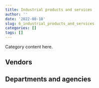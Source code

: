```yaml
---
title: Industrial products and services
author: ''
date: '2022-08-18'
slug: 6_industrial_products_and_services
categories: []
tags: []
---
```


<script src="/rmarkdown-libs/htmlwidgets/htmlwidgets.js"></script>
<link href="/rmarkdown-libs/datatables-css/datatables-crosstalk.css" rel="stylesheet" />
<script src="/rmarkdown-libs/datatables-binding/datatables.js"></script>
<script src="/rmarkdown-libs/jquery/jquery-3.6.0.min.js"></script>
<link href="/rmarkdown-libs/dt-core-bootstrap/css/dataTables.bootstrap.min.css" rel="stylesheet" />
<link href="/rmarkdown-libs/dt-core-bootstrap/css/dataTables.bootstrap.extra.css" rel="stylesheet" />
<script src="/rmarkdown-libs/dt-core-bootstrap/js/jquery.dataTables.min.js"></script>
<script src="/rmarkdown-libs/dt-core-bootstrap/js/dataTables.bootstrap.min.js"></script>
<link href="/rmarkdown-libs/crosstalk/css/crosstalk.min.css" rel="stylesheet" />
<script src="/rmarkdown-libs/crosstalk/js/crosstalk.min.js"></script>
<script src="/rmarkdown-libs/htmlwidgets/htmlwidgets.js"></script>
<link href="/rmarkdown-libs/datatables-css/datatables-crosstalk.css" rel="stylesheet" />
<script src="/rmarkdown-libs/datatables-binding/datatables.js"></script>
<script src="/rmarkdown-libs/jquery/jquery-3.6.0.min.js"></script>
<link href="/rmarkdown-libs/dt-core-bootstrap/css/dataTables.bootstrap.min.css" rel="stylesheet" />
<link href="/rmarkdown-libs/dt-core-bootstrap/css/dataTables.bootstrap.extra.css" rel="stylesheet" />
<script src="/rmarkdown-libs/dt-core-bootstrap/js/jquery.dataTables.min.js"></script>
<script src="/rmarkdown-libs/dt-core-bootstrap/js/dataTables.bootstrap.min.js"></script>
<link href="/rmarkdown-libs/crosstalk/css/crosstalk.min.css" rel="stylesheet" />
<script src="/rmarkdown-libs/crosstalk/js/crosstalk.min.js"></script>

Category content here.

## Vendors

<div id="htmlwidget-1" style="width:100%;height:auto;" class="datatables html-widget"></div>
<script type="application/json" data-for="htmlwidget-1">{"x":{"style":"bootstrap","filter":"none","vertical":false,"data":[["<a href=\"/vendors/2220742_ontario/\">2220742 ONTARIO<\/a>","<a href=\"/vendors/3955788_canada/\">3955788 CANADA<\/a>","<a href=\"/vendors/3d_datacomm/\">3D DATACOMM<\/a>","<a href=\"/vendors/3m_canada_company/\">3M CANADA COMPANY<\/a>","<a href=\"/vendors/5029406_manitoba/\">5029406 MANITOBA<\/a>","<a href=\"/vendors/73719_newfoundland_labrador/\">73719 NEWFOUNDLAND LABRADOR<\/a>","<a href=\"/vendors/ab_sciex/\">AB SCIEX<\/a>","<a href=\"/vendors/abb/\">ABB<\/a>","<a href=\"/vendors/access_2_networks/\">ACCESS 2 NETWORKS<\/a>","<a href=\"/vendors/acklands_grainger/\">ACKLANDS GRAINGER<\/a>","<a href=\"/vendors/acme_future_security_controls/\">ACME FUTURE SECURITY CONTROLS<\/a>","<a href=\"/vendors/adapt_pharma_canada/\">ADAPT PHARMA CANADA<\/a>","<a href=\"/vendors/adga_group/\">ADGA GROUP<\/a>","<a href=\"/vendors/advanced_business_interiors/\">ADVANCED BUSINESS INTERIORS<\/a>","<a href=\"/vendors/advanced_chippewa_technologies/\">ADVANCED CHIPPEWA TECHNOLOGIES<\/a>","<a href=\"/vendors/aecom/\">AECOM<\/a>","<a href=\"/vendors/aerex_avionics/\">AEREX AVIONICS<\/a>","<a href=\"/vendors/aero_feu/\">AERO FEU<\/a>","<a href=\"/vendors/aero_supplies/\">AERO SUPPLIES<\/a>","<a href=\"/vendors/afw_construction/\">AFW CONSTRUCTION<\/a>","<a href=\"/vendors/agc_and_associates/\">AGC AND ASSOCIATES<\/a>","<a href=\"/vendors/agilent/\">AGILENT<\/a>","<a href=\"/vendors/ainsworth/\">AINSWORTH<\/a>","<a href=\"/vendors/air_liquide_canada/\">AIR LIQUIDE CANADA<\/a>","<a href=\"/vendors/airborne_systems/\">AIRBORNE SYSTEMS<\/a>","<a href=\"/vendors/airboss_defense/\">AIRBOSS DEFENSE<\/a>","<a href=\"/vendors/airbus/\">AIRBUS<\/a>","<a href=\"/vendors/alliance_energy/\">ALLIANCE ENERGY<\/a>","<a href=\"/vendors/als_canada/\">ALS CANADA<\/a>","<a href=\"/vendors/amron_construction/\">AMRON CONSTRUCTION<\/a>","<a href=\"/vendors/amtek_engineering/\">AMTEK ENGINEERING<\/a>","<a href=\"/vendors/anixter_canada/\">ANIXTER CANADA<\/a>","<a href=\"/vendors/apparel_trimmings/\">APPAREL TRIMMINGS<\/a>","<a href=\"/vendors/applied_electonics/\">APPLIED ELECTONICS<\/a>","<a href=\"/vendors/applied_systems_engineering/\">APPLIED SYSTEMS ENGINEERING<\/a>","<a href=\"/vendors/apron_fuel_services/\">APRON FUEL SERVICES<\/a>","<a href=\"/vendors/aqua_guard_spill_response/\">AQUA GUARD SPILL RESPONSE<\/a>","<a href=\"/vendors/aqua_lung_canada/\">AQUA LUNG CANADA<\/a>","<a href=\"/vendors/arc_teryx_equipment_a_division_of_amer_sports_canada/\">ARC TERYX EQUIPMENT A DIVISION OF AMER SPORTS CANADA<\/a>","<a href=\"/vendors/architecture_49/\">ARCHITECTURE 49<\/a>","<a href=\"/vendors/artex_sportswear/\">ARTEX SPORTSWEAR<\/a>","<a href=\"/vendors/asbex/\">ASBEX<\/a>","<a href=\"/vendors/asokan_business_interiors/\">ASOKAN BUSINESS INTERIORS<\/a>","<a href=\"/vendors/atco/\">ATCO<\/a>","<a href=\"/vendors/atlantic_business_interiors/\">ATLANTIC BUSINESS INTERIORS<\/a>","<a href=\"/vendors/ats_services/\">ATS SERVICES<\/a>","<a href=\"/vendors/atwill_morin/\">ATWILL MORIN<\/a>","<a href=\"/vendors/av_tech/\">AV TECH<\/a>","<a href=\"/vendors/avi_spl_canada/\">AVI SPL CANADA<\/a>","<a href=\"/vendors/avjet_holding/\">AVJET HOLDING<\/a>","<a href=\"/vendors/avondale_construction/\">AVONDALE CONSTRUCTION<\/a>","<a href=\"/vendors/axt/\">AXT<\/a>","<a href=\"/vendors/axys_technologies/\">AXYS TECHNOLOGIES<\/a>","<a href=\"/vendors/b_braun_of_canada/\">B BRAUN OF CANADA<\/a>","<a href=\"/vendors/babcock_international_group/\">BABCOCK INTERNATIONAL GROUP<\/a>","<a href=\"/vendors/bae_systems/\">BAE SYSTEMS<\/a>","<a href=\"/vendors/banctec_canada/\">BANCTEC CANADA<\/a>","<a href=\"/vendors/bargreen_ellingson/\">BARGREEN ELLINGSON<\/a>","<a href=\"/vendors/barron_s_refrigeration_heating/\">BARRON S REFRIGERATION HEATING<\/a>","<a href=\"/vendors/baxter/\">BAXTER<\/a>","<a href=\"/vendors/bell_canada/\">BELL CANADA<\/a>","<a href=\"/vendors/bell_textron/\">BELL TEXTRON<\/a>","<a href=\"/vendors/bighorn_construction/\">BIGHORN CONSTRUCTION<\/a>","<a href=\"/vendors/bio_nuclear_diagnostics/\">BIO NUCLEAR DIAGNOSTICS<\/a>","<a href=\"/vendors/biomerieux_canada/\">BIOMERIEUX CANADA<\/a>","<a href=\"/vendors/black_mcdonald/\">BLACK MCDONALD<\/a>","<a href=\"/vendors/bluewave_energy/\">BLUEWAVE ENERGY<\/a>","<a href=\"/vendors/blumetric_environmental/\">BLUMETRIC ENVIRONMENTAL<\/a>","<a href=\"/vendors/bmt_fleet_technology/\">BMT FLEET TECHNOLOGY<\/a>","<a href=\"/vendors/bollore_logistics/\">BOLLORE LOGISTICS<\/a>","<a href=\"/vendors/bombardier/\">BOMBARDIER<\/a>","<a href=\"/vendors/bouthillette_parizeau/\">BOUTHILLETTE PARIZEAU<\/a>","<a href=\"/vendors/brandt_tractor/\">BRANDT TRACTOR<\/a>","<a href=\"/vendors/brawn_construction/\">BRAWN CONSTRUCTION<\/a>","<a href=\"/vendors/broadnet_telecom/\">BROADNET TELECOM<\/a>","<a href=\"/vendors/bronswerk_marine/\">BRONSWERK MARINE<\/a>","<a href=\"/vendors/brookfield_global_integrated_solutions/\">BROOKFIELD GLOBAL INTEGRATED SOLUTIONS<\/a>","<a href=\"/vendors/bruker/\">BRUKER<\/a>","<a href=\"/vendors/bureau_veritas_canada/\">BUREAU VERITAS CANADA<\/a>","<a href=\"/vendors/c_core/\">C CORE<\/a>","<a href=\"/vendors/cadex/\">CADEX<\/a>","<a href=\"/vendors/calian/\">CALIAN<\/a>","<a href=\"/vendors/campbell_scientific_canada/\">CAMPBELL SCIENTIFIC CANADA<\/a>","<a href=\"/vendors/canadian_corps_of_commissionaires/\">CANADIAN CORPS OF COMMISSIONAIRES<\/a>","<a href=\"/vendors/canadian_leaseback/\">CANADIAN LEASEBACK<\/a>","<a href=\"/vendors/canadian_maritime_engineering/\">CANADIAN MARITIME ENGINEERING<\/a>","<a href=\"/vendors/canadian_nuclear_laboratories/\">CANADIAN NUCLEAR LABORATORIES<\/a>","<a href=\"/vendors/canadian_standards_association/\">CANADIAN STANDARDS ASSOCIATION<\/a>","<a href=\"/vendors/canadyne_technologies/\">CANADYNE TECHNOLOGIES<\/a>","<a href=\"/vendors/canam_ponts_canada/\">CANAM PONTS CANADA<\/a>","<a href=\"/vendors/canon/\">CANON<\/a>","<a href=\"/vendors/cansel_survey_equipment/\">CANSEL SURVEY EQUIPMENT<\/a>","<a href=\"/vendors/cantec_systems/\">CANTEC SYSTEMS<\/a>","<a href=\"/vendors/careworx/\">CAREWORX<\/a>","<a href=\"/vendors/carleton_life_support_systems/\">CARLETON LIFE SUPPORT SYSTEMS<\/a>","<a href=\"/vendors/carleton_university/\">CARLETON UNIVERSITY<\/a>","<a href=\"/vendors/carre_technologies/\">CARRE TECHNOLOGIES<\/a>","<a href=\"/vendors/casp_aerospace/\">CASP AEROSPACE<\/a>","<a href=\"/vendors/cbci_telecom/\">CBCI TELECOM<\/a>","<a href=\"/vendors/cdw_canada/\">CDW CANADA<\/a>","<a href=\"/vendors/cellebrite/\">CELLEBRITE<\/a>","<a href=\"/vendors/chandos_construction/\">CHANDOS CONSTRUCTION<\/a>","<a href=\"/vendors/chu_sainte_justine/\">CHU SAINTE JUSTINE<\/a>","<a href=\"/vendors/chubb_edwards/\">CHUBB EDWARDS<\/a>","<a href=\"/vendors/cima/\">CIMA<\/a>","<a href=\"/vendors/clariant_canada/\">CLARIANT CANADA<\/a>","<a href=\"/vendors/clermark/\">CLERMARK<\/a>","<a href=\"/vendors/coastal_restoration_masonry/\">COASTAL RESTORATION MASONRY<\/a>","<a href=\"/vendors/colt_canada/\">COLT CANADA<\/a>","<a href=\"/vendors/combat_networks/\">COMBAT NETWORKS<\/a>","<a href=\"/vendors/compucom_canada/\">COMPUCOM CANADA<\/a>","<a href=\"/vendors/con_pro_industries_canada/\">CON PRO INDUSTRIES CANADA<\/a>","<a href=\"/vendors/conexsys/\">CONEXSYS<\/a>","<a href=\"/vendors/construction_blanchard_et/\">CONSTRUCTION BLANCHARD ET<\/a>","<a href=\"/vendors/construction_lfg/\">CONSTRUCTION LFG<\/a>","<a href=\"/vendors/crye_precision/\">CRYE PRECISION<\/a>","<a href=\"/vendors/ctoms/\">CTOMS<\/a>","<a href=\"/vendors/cubic_defense_applications/\">CUBIC DEFENSE APPLICATIONS<\/a>","<a href=\"/vendors/cullen_diesel_power/\">CULLEN DIESEL POWER<\/a>","<a href=\"/vendors/cummins_canada/\">CUMMINS CANADA<\/a>","<a href=\"/vendors/d_doyle_installations/\">D DOYLE INSTALLATIONS<\/a>","<a href=\"/vendors/d_mark_biosciences/\">D MARK BIOSCIENCES<\/a>","<a href=\"/vendors/d_ta_systems/\">D TA SYSTEMS<\/a>","<a href=\"/vendors/daimler/\">DAIMLER<\/a>","<a href=\"/vendors/dasco_equipment/\">DASCO EQUIPMENT<\/a>","<a href=\"/vendors/data_communications_management/\">DATA COMMUNICATIONS MANAGEMENT<\/a>","<a href=\"/vendors/davtair_industries/\">DAVTAIR INDUSTRIES<\/a>","<a href=\"/vendors/dbc_marine_safety_systems/\">DBC MARINE SAFETY SYSTEMS<\/a>","<a href=\"/vendors/decisive_technologies/\">DECISIVE TECHNOLOGIES<\/a>","<a href=\"/vendors/delco_automation/\">DELCO AUTOMATION<\/a>","<a href=\"/vendors/dell_computer/\">DELL COMPUTER<\/a>","<a href=\"/vendors/devlin_construction/\">DEVLIN CONSTRUCTION<\/a>","<a href=\"/vendors/dew_engineering/\">DEW ENGINEERING<\/a>","<a href=\"/vendors/diligens/\">DILIGENS<\/a>","<a href=\"/vendors/dnr_consulting_group/\">DNR CONSULTING GROUP<\/a>","<a href=\"/vendors/don_saywell_developments/\">DON SAYWELL DEVELOPMENTS<\/a>","<a href=\"/vendors/draeger_canada/\">DRAEGER CANADA<\/a>","<a href=\"/vendors/drs_technologies_canada/\">DRS TECHNOLOGIES CANADA<\/a>","<a href=\"/vendors/dss_marine/\">DSS MARINE<\/a>","<a href=\"/vendors/dymech_engineering/\">DYMECH ENGINEERING<\/a>","<a href=\"/vendors/eastpoint_engineering/\">EASTPOINT ENGINEERING<\/a>","<a href=\"/vendors/eberhard_von_huene_associates/\">EBERHARD VON HUENE ASSOCIATES<\/a>","<a href=\"/vendors/eclipsys_solutions/\">ECLIPSYS SOLUTIONS<\/a>","<a href=\"/vendors/elbit_systems_ew_and_sigint_elisra/\">ELBIT SYSTEMS EW AND SIGINT ELISRA<\/a>","<a href=\"/vendors/ellisdon/\">ELLISDON<\/a>","<a href=\"/vendors/emergent_biosolutions/\">EMERGENT BIOSOLUTIONS<\/a>","<a href=\"/vendors/empowered_networks/\">EMPOWERED NETWORKS<\/a>","<a href=\"/vendors/ems_technologies/\">EMS TECHNOLOGIES<\/a>","<a href=\"/vendors/entrust/\">ENTRUST<\/a>","<a href=\"/vendors/esbe_scientific_industries/\">ESBE SCIENTIFIC INDUSTRIES<\/a>","<a href=\"/vendors/esri/\">ESRI<\/a>","<a href=\"/vendors/eurovia_quebec_construction/\">EUROVIA QUEBEC CONSTRUCTION<\/a>","<a href=\"/vendors/evolvecomp_construction/\">EVOLVECOMP CONSTRUCTION<\/a>","<a href=\"/vendors/extravision_video_technologies/\">EXTRAVISION VIDEO TECHNOLOGIES<\/a>","<a href=\"/vendors/exxonmobil/\">EXXONMOBIL<\/a>","<a href=\"/vendors/fca_canada/\">FCA CANADA<\/a>","<a href=\"/vendors/felix_technology/\">FELIX TECHNOLOGY<\/a>","<a href=\"/vendors/ffg/\">FFG<\/a>","<a href=\"/vendors/flex_knit/\">FLEX KNIT<\/a>","<a href=\"/vendors/flynn_canada/\">FLYNN CANADA<\/a>","<a href=\"/vendors/fn_herstal/\">FN HERSTAL<\/a>","<a href=\"/vendors/ford_motor_company/\">FORD MOTOR COMPANY<\/a>","<a href=\"/vendors/fort_garry_fire_truck/\">FORT GARRY FIRE TRUCK<\/a>","<a href=\"/vendors/fournier_construction_industrielle/\">FOURNIER CONSTRUCTION INDUSTRIELLE<\/a>","<a href=\"/vendors/frequentis_canada/\">FREQUENTIS CANADA<\/a>","<a href=\"/vendors/fsc/\">FSC<\/a>","<a href=\"/vendors/g4s_security_services/\">G4S SECURITY SERVICES<\/a>","<a href=\"/vendors/gab_induspac/\">GAB INDUSPAC<\/a>","<a href=\"/vendors/gamble_technologies/\">GAMBLE TECHNOLOGIES<\/a>","<a href=\"/vendors/gap_wireless/\">GAP WIRELESS<\/a>","<a href=\"/vendors/gartner/\">GARTNER<\/a>","<a href=\"/vendors/gateway_mechanical_services/\">GATEWAY MECHANICAL SERVICES<\/a>","<a href=\"/vendors/gdi_services/\">GDI SERVICES<\/a>","<a href=\"/vendors/general_electric_canada/\">GENERAL ELECTRIC CANADA<\/a>","<a href=\"/vendors/general_motors/\">GENERAL MOTORS<\/a>","<a href=\"/vendors/genesis_integration/\">GENESIS INTEGRATION<\/a>","<a href=\"/vendors/genome_quebec/\">GENOME QUEBEC<\/a>","<a href=\"/vendors/gentex_international/\">GENTEX INTERNATIONAL<\/a>","<a href=\"/vendors/george_courey/\">GEORGE COUREY<\/a>","<a href=\"/vendors/geospectrum_technologies/\">GEOSPECTRUM TECHNOLOGIES<\/a>","<a href=\"/vendors/germain_construction/\">GERMAIN CONSTRUCTION<\/a>","<a href=\"/vendors/getinge_canada/\">GETINGE CANADA<\/a>","<a href=\"/vendors/gfl_environmental/\">GFL ENVIRONMENTAL<\/a>","<a href=\"/vendors/gilmore_reproductions/\">GILMORE REPRODUCTIONS<\/a>","<a href=\"/vendors/glasshouse_systems/\">GLASSHOUSE SYSTEMS<\/a>","<a href=\"/vendors/global_total_office/\">GLOBAL TOTAL OFFICE<\/a>","<a href=\"/vendors/global_upholstery/\">GLOBAL UPHOLSTERY<\/a>","<a href=\"/vendors/gm_developpement/\">GM DEVELOPPEMENT<\/a>","<a href=\"/vendors/go_deep_international/\">GO DEEP INTERNATIONAL<\/a>","<a href=\"/vendors/golder_associates/\">GOLDER ASSOCIATES<\/a>","<a href=\"/vendors/grand_toy/\">GRAND TOY<\/a>","<a href=\"/vendors/graw_radiosondes/\">GRAW RADIOSONDES<\/a>","<a href=\"/vendors/greendale_resources/\">GREENDALE RESOURCES<\/a>","<a href=\"/vendors/griffin_engineered_systems/\">GRIFFIN ENGINEERED SYSTEMS<\/a>","<a href=\"/vendors/gunter_langkopf_maschinenbau/\">GUNTER LANGKOPF MASCHINENBAU<\/a>","<a href=\"/vendors/h_h_construction/\">H H CONSTRUCTION<\/a>","<a href=\"/vendors/hawboldt_industries/\">HAWBOLDT INDUSTRIES<\/a>","<a href=\"/vendors/haworth/\">HAWORTH<\/a>","<a href=\"/vendors/heddle_marine_services/\">HEDDLE MARINE SERVICES<\/a>","<a href=\"/vendors/hensoltd_sensors/\">HENSOLTD SENSORS<\/a>","<a href=\"/vendors/hercules_slr/\">HERCULES SLR<\/a>","<a href=\"/vendors/hitachi_data_systems/\">HITACHI DATA SYSTEMS<\/a>","<a href=\"/vendors/hitrac/\">HITRAC<\/a>","<a href=\"/vendors/honeywell/\">HONEYWELL<\/a>","<a href=\"/vendors/hoskin_scientific/\">HOSKIN SCIENTIFIC<\/a>","<a href=\"/vendors/houle_electric/\">HOULE ELECTRIC<\/a>","<a href=\"/vendors/hydro_one/\">HYDRO ONE<\/a>","<a href=\"/vendors/hypertec/\">HYPERTEC<\/a>","<a href=\"/vendors/i4c_information_technology/\">I4C INFORMATION TECHNOLOGY<\/a>","<a href=\"/vendors/ibiska_telecom/\">IBISKA TELECOM<\/a>","<a href=\"/vendors/ibm_canada/\">IBM CANADA<\/a>","<a href=\"/vendors/iceberg_networks/\">ICEBERG NETWORKS<\/a>","<a href=\"/vendors/iic_technologies/\">IIC TECHNOLOGIES<\/a>","<a href=\"/vendors/illumina_canada/\">ILLUMINA CANADA<\/a>","<a href=\"/vendors/imperial_oil/\">IMPERIAL OIL<\/a>","<a href=\"/vendors/imtech_marine_canada/\">IMTECH MARINE CANADA<\/a>","<a href=\"/vendors/indal_technologies/\">INDAL TECHNOLOGIES<\/a>","<a href=\"/vendors/industries_ocean/\">INDUSTRIES OCEAN<\/a>","<a href=\"/vendors/inland_audio_visual/\">INLAND AUDIO VISUAL<\/a>","<a href=\"/vendors/innovasea_marine_systems_canada/\">INNOVASEA MARINE SYSTEMS CANADA<\/a>","<a href=\"/vendors/insa/\">INSA<\/a>","<a href=\"/vendors/integra_networks/\">INTEGRA NETWORKS<\/a>","<a href=\"/vendors/integrated_distribution_systems/\">INTEGRATED DISTRIBUTION SYSTEMS<\/a>","<a href=\"/vendors/inter_medico/\">INTER MEDICO<\/a>","<a href=\"/vendors/interactive_audio_visual/\">INTERACTIVE AUDIO VISUAL<\/a>","<a href=\"/vendors/intercon_marine/\">INTERCON MARINE<\/a>","<a href=\"/vendors/interworks_contracting/\">INTERWORKS CONTRACTING<\/a>","<a href=\"/vendors/ipss/\">IPSS<\/a>","<a href=\"/vendors/iron_mountain/\">IRON MOUNTAIN<\/a>","<a href=\"/vendors/irving_oil/\">IRVING OIL<\/a>","<a href=\"/vendors/isomass_scientific/\">ISOMASS SCIENTIFIC<\/a>","<a href=\"/vendors/it_net_consultants/\">IT NET CONSULTANTS<\/a>","<a href=\"/vendors/itex/\">ITEX<\/a>","<a href=\"/vendors/j_j_trailers_manufacturers_and_sales/\">J J TRAILERS MANUFACTURERS AND SALES<\/a>","<a href=\"/vendors/j_l_richards_associates/\">J L RICHARDS ASSOCIATES<\/a>","<a href=\"/vendors/jankel_tactical_systems/\">JANKEL TACTICAL SYSTEMS<\/a>","<a href=\"/vendors/jasco_applied_sciences_canada/\">JASCO APPLIED SCIENCES CANADA<\/a>","<a href=\"/vendors/jastram_engineering/\">JASTRAM ENGINEERING<\/a>","<a href=\"/vendors/jht_defense/\">JHT DEFENSE<\/a>","<a href=\"/vendors/jim_pattison_industries/\">JIM PATTISON INDUSTRIES<\/a>","<a href=\"/vendors/johnson_controls_canada/\">JOHNSON CONTROLS CANADA<\/a>","<a href=\"/vendors/johnson_s_construction/\">JOHNSON S CONSTRUCTION<\/a>","<a href=\"/vendors/joneljim_concrete_construction/\">JONELJIM CONCRETE CONSTRUCTION<\/a>","<a href=\"/vendors/joseph_elie/\">JOSEPH ELIE<\/a>","<a href=\"/vendors/jp2g_consultants/\">JP2G CONSULTANTS<\/a>","<a href=\"/vendors/kanter_marine/\">KANTER MARINE<\/a>","<a href=\"/vendors/kaycom/\">KAYCOM<\/a>","<a href=\"/vendors/kayway_industries/\">KAYWAY INDUSTRIES<\/a>","<a href=\"/vendors/keysight_technologies_canada/\">KEYSIGHT TECHNOLOGIES CANADA<\/a>","<a href=\"/vendors/keystone_environmental/\">KEYSTONE ENVIRONMENTAL<\/a>","<a href=\"/vendors/keystone_supplies_international/\">KEYSTONE SUPPLIES INTERNATIONAL<\/a>","<a href=\"/vendors/kinetic_construction/\">KINETIC CONSTRUCTION<\/a>","<a href=\"/vendors/kingsview_construction/\">KINGSVIEW CONSTRUCTION<\/a>","<a href=\"/vendors/kone/\">KONE<\/a>","<a href=\"/vendors/kongsberg/\">KONGSBERG<\/a>","<a href=\"/vendors/konica_minolta_business_solutions/\">KONICA MINOLTA BUSINESS SOLUTIONS<\/a>","<a href=\"/vendors/kpmg/\">KPMG<\/a>","<a href=\"/vendors/krauss_maffei_wegmann/\">KRAUSS MAFFEI WEGMANN<\/a>","<a href=\"/vendors/kubota_canada/\">KUBOTA CANADA<\/a>","<a href=\"/vendors/kyndryl_canada/\">KYNDRYL CANADA<\/a>","<a href=\"/vendors/l_p_royer/\">L P ROYER<\/a>","<a href=\"/vendors/l3harris/\">L3HARRIS<\/a>","<a href=\"/vendors/landco_construction/\">LANDCO CONSTRUCTION<\/a>","<a href=\"/vendors/laval_lab/\">LAVAL LAB<\/a>","<a href=\"/vendors/lengkeek_vessel_engineering/\">LENGKEEK VESSEL ENGINEERING<\/a>","<a href=\"/vendors/leonardo/\">LEONARDO<\/a>","<a href=\"/vendors/les_huiles_desroches/\">LES HUILES DESROCHES<\/a>","<a href=\"/vendors/levitt_safety/\">LEVITT SAFETY<\/a>","<a href=\"/vendors/liebherr_canada/\">LIEBHERR CANADA<\/a>","<a href=\"/vendors/life_technologies/\">LIFE TECHNOLOGIES<\/a>","<a href=\"/vendors/liftking_manufacturing/\">LIFTKING MANUFACTURING<\/a>","<a href=\"/vendors/lloyd_s_register_canada/\">LLOYD S REGISTER CANADA<\/a>","<a href=\"/vendors/lockheed_martin/\">LOCKHEED MARTIN<\/a>","<a href=\"/vendors/logistik_unicorp/\">LOGISTIK UNICORP<\/a>","<a href=\"/vendors/m_d_charlton/\">M D CHARLTON<\/a>","<a href=\"/vendors/macdonald_dettwiler_and_associates/\">MACDONALD DETTWILER AND ASSOCIATES<\/a>","<a href=\"/vendors/macewen_petroleum/\">MACEWEN PETROLEUM<\/a>","<a href=\"/vendors/mackinnon_and_olding/\">MACKINNON AND OLDING<\/a>","<a href=\"/vendors/maconnerie_dynamique/\">MACONNERIE DYNAMIQUE<\/a>","<a href=\"/vendors/magal_s3_canada/\">MAGAL S3 CANADA<\/a>","<a href=\"/vendors/magellan_aerospace/\">MAGELLAN AEROSPACE<\/a>","<a href=\"/vendors/manitex_liftking/\">MANITEX LIFTKING<\/a>","<a href=\"/vendors/maritime_fence/\">MARITIME FENCE<\/a>","<a href=\"/vendors/martech_electrical_systems/\">MARTECH ELECTRICAL SYSTEMS<\/a>","<a href=\"/vendors/masontech/\">MASONTECH<\/a>","<a href=\"/vendors/matcon_environmental/\">MATCON ENVIRONMENTAL<\/a>","<a href=\"/vendors/maxxam_analytics/\">MAXXAM ANALYTICS<\/a>","<a href=\"/vendors/mckesson_canada/\">MCKESSON CANADA<\/a>","<a href=\"/vendors/meal_kit_supply_canada/\">MEAL KIT SUPPLY CANADA<\/a>","<a href=\"/vendors/med_eng_holdings/\">MED ENG HOLDINGS<\/a>","<a href=\"/vendors/medi_select/\">MEDI SELECT<\/a>","<a href=\"/vendors/mega_tech/\">MEGA TECH<\/a>","<a href=\"/vendors/meggitt/\">MEGGITT<\/a>","<a href=\"/vendors/mercedes_benz_canada/\">MERCEDES BENZ CANADA<\/a>","<a href=\"/vendors/merck_frosst/\">MERCK FROSST<\/a>","<a href=\"/vendors/mercury_marine/\">MERCURY MARINE<\/a>","<a href=\"/vendors/meridian_medical_technologies/\">MERIDIAN MEDICAL TECHNOLOGIES<\/a>","<a href=\"/vendors/metalcraft_marine/\">METALCRAFT MARINE<\/a>","<a href=\"/vendors/metocean_telematics/\">METOCEAN TELEMATICS<\/a>","<a href=\"/vendors/metro_paving_and_road_building/\">METRO PAVING AND ROAD BUILDING<\/a>","<a href=\"/vendors/michelin/\">MICHELIN<\/a>","<a href=\"/vendors/microsoft_canada/\">MICROSOFT CANADA<\/a>","<a href=\"/vendors/mid_canada_mod_center/\">MID CANADA MOD CENTER<\/a>","<a href=\"/vendors/mid_valley_construction/\">MID VALLEY CONSTRUCTION<\/a>","<a href=\"/vendors/millbrook_tactical/\">MILLBROOK TACTICAL<\/a>","<a href=\"/vendors/ministry_of_finance/\">MINISTRY OF FINANCE<\/a>","<a href=\"/vendors/mishkumi_technologies/\">MISHKUMI TECHNOLOGIES<\/a>","<a href=\"/vendors/mls/\">MLS<\/a>","<a href=\"/vendors/mobile_valve/\">MOBILE VALVE<\/a>","<a href=\"/vendors/mobility_lab/\">MOBILITY LAB<\/a>","<a href=\"/vendors/modern_construction/\">MODERN CONSTRUCTION<\/a>","<a href=\"/vendors/moore_canada/\">MOORE CANADA<\/a>","<a href=\"/vendors/morpho_canada/\">MORPHO CANADA<\/a>","<a href=\"/vendors/motor_coach_industries/\">MOTOR COACH INDUSTRIES<\/a>","<a href=\"/vendors/motorola_solutions_canada/\">MOTOROLA SOLUTIONS CANADA<\/a>","<a href=\"/vendors/mts_allstream/\">MTS ALLSTREAM<\/a>","<a href=\"/vendors/mustang_survival/\">MUSTANG SURVIVAL<\/a>","<a href=\"/vendors/nanometrics/\">NANOMETRICS<\/a>","<a href=\"/vendors/nav_canada/\">NAV CANADA<\/a>","<a href=\"/vendors/newdock_st_john_s_dockyard/\">NEWDOCK ST JOHN S DOCKYARD<\/a>","<a href=\"/vendors/nexter_systems/\">NEXTER SYSTEMS<\/a>","<a href=\"/vendors/nimble_information_strategies/\">NIMBLE INFORMATION STRATEGIES<\/a>","<a href=\"/vendors/nisha_techonologies/\">NISHA TECHONOLOGIES<\/a>","<a href=\"/vendors/nissan_canada/\">NISSAN CANADA<\/a>","<a href=\"/vendors/nokia_canada/\">NOKIA CANADA<\/a>","<a href=\"/vendors/north_atlantic_petroleum/\">NORTH ATLANTIC PETROLEUM<\/a>","<a href=\"/vendors/northfield_metal_products/\">NORTHFIELD METAL PRODUCTS<\/a>","<a href=\"/vendors/northrop_grumman/\">NORTHROP GRUMMAN<\/a>","<a href=\"/vendors/northwest_marine_technology/\">NORTHWEST MARINE TECHNOLOGY<\/a>","<a href=\"/vendors/nortrax_canada/\">NORTRAX CANADA<\/a>","<a href=\"/vendors/nova_networks/\">NOVA NETWORKS<\/a>","<a href=\"/vendors/nuctech_company/\">NUCTECH COMPANY<\/a>","<a href=\"/vendors/number_ten_architectural_group/\">NUMBER TEN ARCHITECTURAL GROUP<\/a>","<a href=\"/vendors/oei_krueger/\">OEI KRUEGER<\/a>","<a href=\"/vendors/olin/\">OLIN<\/a>","<a href=\"/vendors/omnitech_electronics/\">OMNITECH ELECTRONICS<\/a>","<a href=\"/vendors/onx_enterprise_solutions/\">ONX ENTERPRISE SOLUTIONS<\/a>","<a href=\"/vendors/optiv_canada_federal/\">OPTIV CANADA FEDERAL<\/a>","<a href=\"/vendors/otis_elevator/\">OTIS ELEVATOR<\/a>","<a href=\"/vendors/p_k_welding_fabricators/\">P K WELDING FABRICATORS<\/a>","<a href=\"/vendors/pacific_safety_products/\">PACIFIC SAFETY PRODUCTS<\/a>","<a href=\"/vendors/pacwill_environmental/\">PACWILL ENVIRONMENTAL<\/a>","<a href=\"/vendors/pal_aerospace/\">PAL AEROSPACE<\/a>","<a href=\"/vendors/paladin_group/\">PALADIN GROUP<\/a>","<a href=\"/vendors/panasonic/\">PANASONIC<\/a>","<a href=\"/vendors/parkland_industries/\">PARKLAND INDUSTRIES<\/a>","<a href=\"/vendors/parkland_refining/\">PARKLAND REFINING<\/a>","<a href=\"/vendors/parsons_canada/\">PARSONS CANADA<\/a>","<a href=\"/vendors/patlon_aircraft_industries/\">PATLON AIRCRAFT INDUSTRIES<\/a>","<a href=\"/vendors/pattison_sign_group/\">PATTISON SIGN GROUP<\/a>","<a href=\"/vendors/pcl_constructors/\">PCL CONSTRUCTORS<\/a>","<a href=\"/vendors/peerless_garments/\">PEERLESS GARMENTS<\/a>","<a href=\"/vendors/pennecon/\">PENNECON<\/a>","<a href=\"/vendors/persistent_systems/\">PERSISTENT SYSTEMS<\/a>","<a href=\"/vendors/peters_construction/\">PETERS CONSTRUCTION<\/a>","<a href=\"/vendors/petro_air_services/\">PETRO AIR SERVICES<\/a>","<a href=\"/vendors/phaselock_systems_international/\">PHASELOCK SYSTEMS INTERNATIONAL<\/a>","<a href=\"/vendors/pitney_bowes/\">PITNEY BOWES<\/a>","<a href=\"/vendors/pmb_electrical_services/\">PMB ELECTRICAL SERVICES<\/a>","<a href=\"/vendors/pmg_technologies/\">PMG TECHNOLOGIES<\/a>","<a href=\"/vendors/podolinsky_equipment/\">PODOLINSKY EQUIPMENT<\/a>","<a href=\"/vendors/polaris_industries/\">POLARIS INDUSTRIES<\/a>","<a href=\"/vendors/primex_project_management/\">PRIMEX PROJECT MANAGEMENT<\/a>","<a href=\"/vendors/printers_plus/\">PRINTERS PLUS<\/a>","<a href=\"/vendors/procom_consultants/\">PROCOM CONSULTANTS<\/a>","<a href=\"/vendors/promaxis/\">PROMAXIS<\/a>","<a href=\"/vendors/purelogic/\">PURELOGIC<\/a>","<a href=\"/vendors/purespirit_solutions/\">PURESPIRIT SOLUTIONS<\/a>","<a href=\"/vendors/pylon_electronics/\">PYLON ELECTRONICS<\/a>","<a href=\"/vendors/qiagen/\">QIAGEN<\/a>","<a href=\"/vendors/qinetiq/\">QINETIQ<\/a>","<a href=\"/vendors/queen_s_university/\">QUEEN S UNIVERSITY<\/a>","<a href=\"/vendors/r_e_gilmore_investments/\">R E GILMORE INVESTMENTS<\/a>","<a href=\"/vendors/radiation_solutions/\">RADIATION SOLUTIONS<\/a>","<a href=\"/vendors/rampart_international/\">RAMPART INTERNATIONAL<\/a>","<a href=\"/vendors/randstad/\">RANDSTAD<\/a>","<a href=\"/vendors/rapiscan_systems/\">RAPISCAN SYSTEMS<\/a>","<a href=\"/vendors/raytheon/\">RAYTHEON<\/a>","<a href=\"/vendors/regent_construction/\">REGENT CONSTRUCTION<\/a>","<a href=\"/vendors/revision_military/\">REVISION MILITARY<\/a>","<a href=\"/vendors/rheinmetall/\">RHEINMETALL<\/a>","<a href=\"/vendors/rightway_sanitation_services/\">RIGHTWAY SANITATION SERVICES<\/a>","<a href=\"/vendors/roche_diagnostics/\">ROCHE DIAGNOSTICS<\/a>","<a href=\"/vendors/rockwell_collins_canada/\">ROCKWELL COLLINS CANADA<\/a>","<a href=\"/vendors/rohde_schwarz_canada/\">ROHDE SCHWARZ CANADA<\/a>","<a href=\"/vendors/rolling_tides_construction/\">ROLLING TIDES CONSTRUCTION<\/a>","<a href=\"/vendors/rosborough_boats/\">ROSBOROUGH BOATS<\/a>","<a href=\"/vendors/rush_truck_centres_of_canada/\">RUSH TRUCK CENTRES OF CANADA<\/a>","<a href=\"/vendors/russel_metals/\">RUSSEL METALS<\/a>","<a href=\"/vendors/saab/\">SAAB<\/a>","<a href=\"/vendors/sap/\">SAP<\/a>","<a href=\"/vendors/sca_shipping_consultants_associated/\">SCA SHIPPING CONSULTANTS ASSOCIATED<\/a>","<a href=\"/vendors/scalar_decisions/\">SCALAR DECISIONS<\/a>","<a href=\"/vendors/scansa_construction/\">SCANSA CONSTRUCTION<\/a>","<a href=\"/vendors/seacoast_marine_electronics/\">SEACOAST MARINE ELECTRONICS<\/a>","<a href=\"/vendors/seagate_construction/\">SEAGATE CONSTRUCTION<\/a>","<a href=\"/vendors/sed_systems/\">SED SYSTEMS<\/a>","<a href=\"/vendors/sensus_communication_solutions/\">SENSUS COMMUNICATION SOLUTIONS<\/a>","<a href=\"/vendors/setanta_contracting/\">SETANTA CONTRACTING<\/a>","<a href=\"/vendors/sgs_axys_analytical_services/\">SGS AXYS ANALYTICAL SERVICES<\/a>","<a href=\"/vendors/sharp_electronics/\">SHARP ELECTRONICS<\/a>","<a href=\"/vendors/shell_canada_products/\">SHELL CANADA PRODUCTS<\/a>","<a href=\"/vendors/siemens/\">SIEMENS<\/a>","<a href=\"/vendors/sierra_systems_group/\">SIERRA SYSTEMS GROUP<\/a>","<a href=\"/vendors/simex_defence/\">SIMEX DEFENCE<\/a>","<a href=\"/vendors/simplex_grinnell/\">SIMPLEX GRINNELL<\/a>","<a href=\"/vendors/slr_consulting_canada/\">SLR CONSULTING CANADA<\/a>","<a href=\"/vendors/smiths_detection/\">SMITHS DETECTION<\/a>","<a href=\"/vendors/snc_lavalin/\">SNC LAVALIN<\/a>","<a href=\"/vendors/softchoice/\">SOFTCHOICE<\/a>","<a href=\"/vendors/solotech/\">SOLOTECH<\/a>","<a href=\"/vendors/southwest_research_institute/\">SOUTHWEST RESEARCH INSTITUTE<\/a>","<a href=\"/vendors/spartan_bioscience/\">SPARTAN BIOSCIENCE<\/a>","<a href=\"/vendors/sparx_smart_pods/\">SPARX SMART PODS<\/a>","<a href=\"/vendors/sra_staffing_solutions/\">SRA STAFFING SOLUTIONS<\/a>","<a href=\"/vendors/st_john_ambulance/\">ST JOHN AMBULANCE<\/a>","<a href=\"/vendors/st_joseph_print_group/\">ST JOSEPH PRINT GROUP<\/a>","<a href=\"/vendors/stantec/\">STANTEC<\/a>","<a href=\"/vendors/stoneworks_technologies/\">STONEWORKS TECHNOLOGIES<\/a>","<a href=\"/vendors/strong_bros_general_contracting/\">STRONG BROS GENERAL CONTRACTING<\/a>","<a href=\"/vendors/stryker_canada/\">STRYKER CANADA<\/a>","<a href=\"/vendors/summit_canada_distributors/\">SUMMIT CANADA DISTRIBUTORS<\/a>","<a href=\"/vendors/suncor_energy/\">SUNCOR ENERGY<\/a>","<a href=\"/vendors/super_channel_international/\">SUPER CHANNEL INTERNATIONAL<\/a>","<a href=\"/vendors/supremex/\">SUPREMEX<\/a>","<a href=\"/vendors/sutherland_excavating/\">SUTHERLAND EXCAVATING<\/a>","<a href=\"/vendors/synersolutions_technologies/\">SYNERSOLUTIONS TECHNOLOGIES<\/a>","<a href=\"/vendors/taurus_contractors/\">TAURUS CONTRACTORS<\/a>","<a href=\"/vendors/techno_feu/\">TECHNO FEU<\/a>","<a href=\"/vendors/tecsis/\">TECSIS<\/a>","<a href=\"/vendors/teknion/\">TEKNION<\/a>","<a href=\"/vendors/teksystems_canada/\">TEKSYSTEMS CANADA<\/a>","<a href=\"/vendors/telecom_computer_services/\">TELECOM COMPUTER SERVICES<\/a>","<a href=\"/vendors/telecommunication_support_services/\">TELECOMMUNICATION SUPPORT SERVICES<\/a>","<a href=\"/vendors/teledyne/\">TELEDYNE<\/a>","<a href=\"/vendors/telephonics/\">TELEPHONICS<\/a>","<a href=\"/vendors/telesat/\">TELESAT<\/a>","<a href=\"/vendors/telus_canada/\">TELUS CANADA<\/a>","<a href=\"/vendors/tenaquip/\">TENAQUIP<\/a>","<a href=\"/vendors/teramach_technologies/\">TERAMACH TECHNOLOGIES<\/a>","<a href=\"/vendors/tervita/\">TERVITA<\/a>","<a href=\"/vendors/testforce_systems/\">TESTFORCE SYSTEMS<\/a>","<a href=\"/vendors/thales/\">THALES<\/a>","<a href=\"/vendors/the_aim_group/\">THE AIM GROUP<\/a>","<a href=\"/vendors/the_masha_krupp_translation_group/\">THE MASHA KRUPP TRANSLATION GROUP<\/a>","<a href=\"/vendors/the_mathworks/\">THE MATHWORKS<\/a>","<a href=\"/vendors/the_state_group/\">THE STATE GROUP<\/a>","<a href=\"/vendors/the_stevens_company/\">THE STEVENS COMPANY<\/a>","<a href=\"/vendors/thermo_crs/\">THERMO CRS<\/a>","<a href=\"/vendors/thermo_fisher_scientific/\">THERMO FISHER SCIENTIFIC<\/a>","<a href=\"/vendors/thomson_reuters/\">THOMSON REUTERS<\/a>","<a href=\"/vendors/thornhill_medical/\">THORNHILL MEDICAL<\/a>","<a href=\"/vendors/thyssenkrupp_elevator/\">THYSSENKRUPP ELEVATOR<\/a>","<a href=\"/vendors/tisseur/\">TISSEUR<\/a>","<a href=\"/vendors/toromont/\">TOROMONT<\/a>","<a href=\"/vendors/totem_offisource/\">TOTEM OFFISOURCE<\/a>","<a href=\"/vendors/toyota_canada/\">TOYOTA CANADA<\/a>","<a href=\"/vendors/tpg_technology_consultants/\">TPG TECHNOLOGY CONSULTANTS<\/a>","<a href=\"/vendors/trainor_mechanical_contractors/\">TRAINOR MECHANICAL CONTRACTORS<\/a>","<a href=\"/vendors/transpolar_technology/\">TRANSPOLAR TECHNOLOGY<\/a>","<a href=\"/vendors/traytown_builders/\">TRAYTOWN BUILDERS<\/a>","<a href=\"/vendors/trm_technologies/\">TRM TECHNOLOGIES<\/a>","<a href=\"/vendors/troy_life_fire_safety/\">TROY LIFE FIRE SAFETY<\/a>","<a href=\"/vendors/tulmar_safety_systems/\">TULMAR SAFETY SYSTEMS<\/a>","<a href=\"/vendors/tyco_integrated_fire_security/\">TYCO INTEGRATED FIRE SECURITY<\/a>","<a href=\"/vendors/tyr_tactical/\">TYR TACTICAL<\/a>","<a href=\"/vendors/ultra_electronics/\">ULTRA ELECTRONICS<\/a>","<a href=\"/vendors/unisource/\">UNISOURCE<\/a>","<a href=\"/vendors/unisync_group/\">UNISYNC GROUP<\/a>","<a href=\"/vendors/united_rentals_of_canada/\">UNITED RENTALS OF CANADA<\/a>","<a href=\"/vendors/united_states_department_of_the_air_force/\">UNITED STATES DEPARTMENT OF THE AIR FORCE<\/a>","<a href=\"/vendors/united_states_department_of_the_army/\">UNITED STATES DEPARTMENT OF THE ARMY<\/a>","<a href=\"/vendors/united_states_department_of_the_navy/\">UNITED STATES DEPARTMENT OF THE NAVY<\/a>","<a href=\"/vendors/universite_laval/\">UNIVERSITE LAVAL<\/a>","<a href=\"/vendors/university_of_alberta/\">UNIVERSITY OF ALBERTA<\/a>","<a href=\"/vendors/university_of_british_columbia/\">UNIVERSITY OF BRITISH COLUMBIA<\/a>","<a href=\"/vendors/university_of_ottawa/\">UNIVERSITY OF OTTAWA<\/a>","<a href=\"/vendors/university_of_saskatchewan/\">UNIVERSITY OF SASKATCHEWAN<\/a>","<a href=\"/vendors/university_of_toronto/\">UNIVERSITY OF TORONTO<\/a>","<a href=\"/vendors/university_of_waterloo/\">UNIVERSITY OF WATERLOO<\/a>","<a href=\"/vendors/university_of_western_ontario/\">UNIVERSITY OF WESTERN ONTARIO<\/a>","<a href=\"/vendors/uqsuq/\">UQSUQ<\/a>","<a href=\"/vendors/urdan_metal_casting_industries/\">URDAN METAL CASTING INDUSTRIES<\/a>","<a href=\"/vendors/vaisala_canada/\">VAISALA CANADA<\/a>","<a href=\"/vendors/valcom_consulting/\">VALCOM CONSULTING<\/a>","<a href=\"/vendors/value_master_builders/\">VALUE MASTER BUILDERS<\/a>","<a href=\"/vendors/van_kappel_international/\">VAN KAPPEL INTERNATIONAL<\/a>","<a href=\"/vendors/vanrx_pharmasystems/\">VANRX PHARMASYSTEMS<\/a>","<a href=\"/vendors/visiontec/\">VISIONTEC<\/a>","<a href=\"/vendors/vmware/\">VMWARE<\/a>","<a href=\"/vendors/vwr_international/\">VWR INTERNATIONAL<\/a>","<a href=\"/vendors/wade_general_contracting/\">WADE GENERAL CONTRACTING<\/a>","<a href=\"/vendors/wajax/\">WAJAX<\/a>","<a href=\"/vendors/wartsila/\">WARTSILA<\/a>","<a href=\"/vendors/waste_management_of_canada/\">WASTE MANAGEMENT OF CANADA<\/a>","<a href=\"/vendors/watchguard_video/\">WATCHGUARD VIDEO<\/a>","<a href=\"/vendors/waters/\">WATERS<\/a>","<a href=\"/vendors/weatherhaven_canada/\">WEATHERHAVEN CANADA<\/a>","<a href=\"/vendors/webster_electric/\">WEBSTER ELECTRIC<\/a>","<a href=\"/vendors/wesco_distribution_canada/\">WESCO DISTRIBUTION CANADA<\/a>","<a href=\"/vendors/westbury_national_show_systems/\">WESTBURY NATIONAL SHOW SYSTEMS<\/a>","<a href=\"/vendors/westower_communications/\">WESTOWER COMMUNICATIONS<\/a>","<a href=\"/vendors/wildlife_computers/\">WILDLIFE COMPUTERS<\/a>","<a href=\"/vendors/wintersteiger/\">WINTERSTEIGER<\/a>","<a href=\"/vendors/workdynamics_technologies/\">WORKDYNAMICS TECHNOLOGIES<\/a>","<a href=\"/vendors/world_fuel_services/\">WORLD FUEL SERVICES<\/a>","<a href=\"/vendors/wsp/\">WSP<\/a>","<a href=\"/vendors/xerox/\">XEROX<\/a>","<a href=\"/vendors/yamaha_motors_canada/\">YAMAHA MOTORS CANADA<\/a>","<a href=\"/vendors/yourte_ca/\">YOURTE CA<\/a>","<a href=\"/vendors/zoll_medical_canada/\">ZOLL MEDICAL CANADA<\/a>","<a href=\"/vendors/zycom/\">ZYCOM<\/a>"],[null,null,148804.84,11461.17,187885,332559,1236620.11,67576.58,null,2238241.1,1448581.58,2238675.48,8481039.12,1120593.53,null,0,null,325857.19,null,1566088.8,223700,5288971.58,null,855120.25,5590662.22,1190415.12,241510206.57,null,12134.39,36999.03,217753.88,382428.14,2716427.87,107426.7,null,150614.87,null,81896.16,1374383.63,38249.27,1473991.19,89958.17,1144575.41,null,366826.56,null,null,257458.66,553980.17,37382.8,301536,1382530.08,381438.37,null,79046.98,704988.02,4057.01,1305745.28,134800,null,39161063.14,18963.7,378936,null,59486.91,1130580.78,150840.43,86037,27605.2,null,null,null,225311.45,null,null,5054274.64,26593.66,1277374.28,null,172168.39,107675.68,null,1330903.85,172937.34,1787806.53,null,51938.15,null,213661,null,583033.89,419264.73,12397.14,45097.72,null,85478.56,null,141781.13,263713.53,146480.77,13526.46,3590045.01,45990,197100.14,null,1393171.03,235373.31,null,895481.56,null,null,null,null,203641.41,823288.96,null,17458.93,31534223.48,31108,17278.75,2627.03,511508.97,null,null,2501275.28,102116.77,149221.74,12206.9,1082364.69,3584459.19,41528.97,2943027.03,7994334.27,398398.45,null,44800,null,74516.63,76575.86,null,46000,981614.74,55341.02,11296413.18,2868368.73,1112142.69,21487.27,1024338.13,null,94763.58,null,126728.56,714324,1380499.09,28785.81,58732.8,2557437.74,34789684.81,862689.42,24998.99,null,97577.72,15954.91,null,null,221383,null,812349.3,1088698.3,923267.52,114603.01,1144129.89,null,1633921.87,97450,2007491.53,24777.54,null,null,117464.29,27978.66,62618.23,null,null,8428.59,null,264787.23,null,3854235.57,0,371838.92,2026961.44,520188.7,null,107395.7,22656.5,null,null,0,null,21880.94,223455.54,191498.74,3106639.68,3586161.77,1035264.53,12166.47,21564.35,24857.74,null,2271756.43,null,null,1085289.47,103392.7,3622904.47,170268.59,null,99090.58,null,30846.76,30464.8,56370.73,158019.75,95425.8,null,863649.26,96818.4,23040.89,null,124579.47,null,164343.23,null,null,null,1361709.98,739875.42,1600812.26,2365410.54,null,null,853070.08,null,null,null,436381.31,872473.74,647245.03,0,3054665.78,1317363,null,277593.71,635357.49,null,null,37794.19,null,1189623.32,527864.22,51347018.07,null,54742.46,null,null,null,2617436.86,null,4142983.85,null,null,2543900.61,16615948.96,969287.96,84042.43,30366.02,4166423.33,null,3080397.12,null,102564.15,null,null,294220.39,null,16957.5,14941.54,null,423044.18,365236.91,147307.5,null,49702.1,24823.52,null,null,null,320356.9,null,null,null,null,326502,328760.84,24741.2,520408.86,null,166603.96,2861203.27,null,14590.74,115412.97,null,2879962.18,486296.8,601704.89,1903777.9,994400,11500,null,15628.46,70201.02,25121.25,null,85716.13,3346320.47,52419.3,664061.86,99698.9,44710.34,234945.84,107000,4751138.41,75912.98,279090,17260.46,null,644189.9,null,3147524.21,551194.69,null,1662466.99,55983.06,602852.02,null,19825.85,1902796.28,784994.65,null,3382310.03,null,3074080.3,null,null,44121.98,20821.36,280029.61,2611586.9,461833.44,125613.85,null,111957.81,17514.78,125698.72,30824.15,234336,null,230257.08,8627240.65,103145.21,null,3503229.8,1028169.51,null,94393.53,14987154.2,21178.33,4768619.78,15626251.21,null,120771.51,null,805227.8,111605.54,null,null,1676498.46,8961277.32,185985.91,null,null,203696.56,109250,null,null,324.69,304548.57,null,18454.75,184118.71,1223097.2,11369.25,9160741.86,14689.7,0,9581263.25,0,154344.92,677828.61,null,null,1176991.3,0,14594.65,176784.97,68683.03,172402.71,405235.87,null,1274586.34,null,495993.83,180629.32,404061.06,16566.23,1079484,null,null,2353865.31,null,101278.29,713453.82,null,null,190449.14,1254696.94,446164.95,326094.86,97102.21,1927399.46,3152556.78,159835.42,null,null,17501.69,163927.42,null,12209161.59,24333.75,null,430288.7,286809.69,889583.46,647950.68,null,null,446423.45,351872.55,null,19816.86,454146.95,120996.75,767520.63,2594441.34,1223437.4,1493971.73,null,2026632.97,7555193.86,6093298.28,2678702.47,null,20479.15,null,24921.6,20860.35,null,null,7803.79,null,4531965.49,4020013.78,36676.03,1703915.66,null,null,2174413.28,null,2998515.82,null,207580.11,6750859.01,null,572754.33,3247389.66,33530688.45,null,404766,null,67271.93,858428.14,34424.72,0,null,null,12894.1,32540.32,273190.9,654661.72,null],[null,42490.26,33626.51,1394555.43,null,null,1273891.05,null,null,1483113.17,2567086.62,227303.5,8481039.12,2976191.9,16699.14,0,null,183954.68,12605.15,38691.86,null,5365824.37,null,890103.3,5590662.22,1190415.12,241510206.57,0,null,178494.95,67849.12,576233.22,1978857.82,76420.26,null,116336.01,3506030.58,48094.72,1374383.63,null,3571625.71,160663.34,1420583.23,null,351369.01,null,null,211061.9,50386.44,106488.7,245696,1168613.96,365165.73,null,467668.04,1003766.42,21041.47,3260878.65,null,null,39174995.64,null,null,0,35564.15,1788037.89,null,38127.34,28631.41,null,null,null,40286.99,13492.2,115663.88,11144572.03,12185.36,283950.73,null,372356.36,13273.47,null,1338295.84,null,null,46391,4268.89,null,4672261.91,1694362.78,341724.5,726826.54,1469341.04,null,1331585.89,null,48151.55,299133.6,438982.57,140158.38,null,3590045.01,null,269985.09,null,1515472.51,562325.43,null,2337791.84,null,14303.74,null,24973,null,null,1302873.51,43488.43,30871192.74,209306,3647098.89,80782.46,187660.26,349692.65,82304.12,1529618.8,107472.09,null,14483.1,168874.02,2383523.35,109617.57,2354421.63,9080389.98,32690.8,18970.51,null,349933.41,17791.72,9108872.12,1431283.93,null,null,101928.29,11296413.18,2868368.73,3560807.74,153624.67,1024338.13,null,104654.15,null,null,2769758,604934.15,null,24870.3,4276647.24,7609413.36,1275360.86,null,null,104559,16137.05,null,null,null,19711.39,1141227.89,997345.82,812152.66,null,2564528.4,null,863935.04,56091,2912001.97,17931.51,null,37428.35,32035.71,null,1106139.22,null,10396,null,39713.2,387691.3,null,1611257.4,0,114159.47,2423822.3,null,21262.5,154649.8,null,274170.18,62956.25,null,1289137.55,54046.49,292695.5,168554.08,3133343.91,3058793.35,3496035.88,12166.47,229345.83,null,null,2271756.43,78614.89,37837.55,3788362.67,262287.17,2432392.74,114081.4,null,49359.11,1505093.54,21529.76,null,193057.76,421386,null,null,272192.51,null,54549.46,null,1391758.62,null,9780.76,118203.54,4668.74,20399.84,910169.44,635246.58,1194457.32,2957278.39,12435.68,null,5906892.73,null,28595.68,null,1472702.84,1907030.81,1066749.27,0,2177350.38,null,null,895199.77,1992505.09,null,20905,null,56432.14,1189623.32,995047.98,72917917.76,null,1508946.7,null,null,null,3266891.63,null,3283217.77,9609.48,null,9039720.48,18956629.1,1090384.45,null,291891.18,1834698.87,null,6956305.52,null,null,null,111376.6,295841.44,null,null,27300,null,261082.06,327212.25,309064.76,34511.44,null,22500.35,17026.84,null,null,289800.03,61563.62,1464129.3,137424.95,null,null,1125857.6,63572.33,184661.41,null,509564.85,740130.08,null,null,105424.3,14525,1033082.28,249923.94,952343.35,2626977.3,null,null,null,85956.54,368582.32,null,null,null,2181217.24,7528358.28,144187.03,null,34957.15,577748.21,null,4124984.14,null,116843.01,null,252780.99,347788.36,null,8305068.17,1386066.07,null,4163901.3,null,584367.71,null,null,2635544.25,1450902.35,null,3921692.57,null,3606324.49,47033.51,null,49062.53,22150.91,479862.96,1130276.05,null,164278.97,107495.3,19192.08,null,53547.65,77506.3,null,null,246503.95,4586846.56,null,null,1026281.42,1583718.99,16290.08,96541.56,47558073.39,null,2449547.69,15676206.73,45801,320492.7,2355.21,614451.57,38028.56,null,null,2154129.29,15480696.09,null,350352.66,24234.8,124314.82,104199.93,null,null,22518.96,479499.96,46141.4,12345.86,152909.96,799944.61,null,9791908.28,22140.66,0,9182078.11,14373.6,null,148295.1,null,null,1780493.53,0,null,60786.5,224516.45,15685.68,468444.1,19161.45,905207.22,null,542713.9,1756.62,null,151396.97,null,18296.76,24860,4815477.4,null,51215.33,2433548.33,null,null,1007182.96,479154.12,1030937.73,249480.56,78678.15,1983362.01,796032.93,23000,11702.28,25611.51,null,213261.5,null,8488486.84,null,null,310091.88,null,275871.13,475085.29,118475.53,null,863396.64,394266.83,11075.88,null,338570.22,17232.5,553246.43,2593296.23,1226120.98,2659853.19,null,1335129.04,15151899.77,7565361.42,10361686.25,null,20479.15,22500,null,null,null,null,15650.46,null,null,1505431.09,40324.77,234345.34,null,null,613532.01,31932.84,2155445.68,6611.11,568799.53,1161591.42,null,912231.6,5777979.58,33973013.9,null,647286.15,279375.21,152748.76,681087.41,53838.18,null,null,83555.76,22549.18,28890.92,17625.88,487313.01,20362.6],[26600.2,null,15610.8,19771.59,null,null,1709832.87,281580.42,2356.05,989771.29,2157768.47,1635873.56,9477990,1704079.96,null,0,13576.85,123539.89,19443.68,null,null,6892807.44,153365.55,829079.87,4212142.77,1234024.31,252583704.86,0,74263.7,null,null,224020.37,1722974.34,159327.24,6044170.82,162908.78,908841.12,23116.6,1378149.07,null,4202995.93,44729.8,444681.07,38745,14175.91,91847.53,2104687.68,189052.71,128349.29,null,1024791.22,623659.9,995245.23,11518.11,89615.27,327306.48,176599.53,7738226.21,null,37467.02,39992772.33,11804.72,null,33366.41,766188.96,1510489.14,null,11074,null,6879.2,14150.75,null,77149.55,null,10583245.01,3310858.76,45775.16,993547.33,null,287328.62,614092.07,79994.52,1056063.96,65809.86,24677.68,32233.7,null,13340,1846040.68,6186072.1,70637.65,519482.37,2288198.78,null,251653.47,null,null,157352.47,306788.92,99985.17,null,null,null,402673.29,null,1472169.13,1056777.54,null,5371616.94,5168.23,189296.82,null,null,null,null,2807917.04,10452.06,30955771.35,22605.91,666646.16,null,289587.08,null,null,2406431.25,155392.86,292135.48,8962.24,349004.77,1860963.99,137759.38,null,4455995.82,212486.16,null,null,null,null,1936922.34,2844210,null,null,9086.75,11327362.25,null,3570563.38,null,1027144.53,735862.31,194119.48,null,null,null,485474.24,null,null,3956637.03,null,1372301.01,null,12806.31,null,null,146977.14,null,136492.7,null,1117522.79,1323602.84,949775.04,76755.43,2682803.15,null,1272265.16,null,2788738.01,36494.4,null,20790,47495,null,1042144.28,64627.45,null,null,68078.24,179536.86,null,829937.92,0,389652.3,2340277.25,null,4070992.94,null,null,225021.15,null,null,2257532.75,129371.26,2210674.9,244413.39,2185303.55,4933044.02,1311674,null,11709.26,null,1965204.72,2277980.42,59339.13,0,3130810.79,603022.09,3371947,781926.57,null,156902.44,2713003.72,null,36943.9,95091.81,1003583.9,10676.58,17600.1,272938.24,null,35814.09,148067.2,1132908.84,null,96748.54,1629752.62,55121.2,98509.85,812707.25,null,1558992.8,1752066.22,null,25758.85,13956705.65,22995,null,null,253124.94,2213182.19,440459.19,null,1952253.29,null,14592.9,319788.36,1871856.65,14354.06,null,null,248913.31,1192882.57,1680648.01,51945002.85,null,2427687.44,19404.33,1266137.3,173475.21,3268793.31,10754.48,4152662.79,18056.83,null,9762351.86,18437280.93,449469.91,235665.02,399666.9,2288567.82,11432.68,null,null,null,23724.5,null,296651.97,null,null,24999.99,13439.04,1347365.48,21097.33,1371703.21,null,428173.43,null,55713,17520.27,null,319056.05,804724.46,1502051.98,null,24689.87,null,584177.21,null,null,null,1708919.3,46845.05,null,179497.29,34500,null,1323667.48,798205.04,526516.06,391548.12,null,null,2069044.5,19210.35,190673.43,null,23661.38,null,2663109.48,10056128.21,1691101.76,254624,37259.91,617248.62,null,3774131.23,null,1780272.54,null,634383.07,253559.21,2082091.81,4133492.82,1867011.81,null,2903480.39,null,278220.22,10218.82,null,2827540.1,940349.38,310479.91,2796612.6,null,null,null,1224737.19,98605.34,21991.06,71255.29,6835279.28,210327.93,50586.2,1767735.76,29794.41,null,129036.42,17696.6,180136.37,10085.25,225406.72,2561163.04,null,null,1015303.32,3767878.6,null,101149.47,56667464.89,null,400427.9,11112750.45,null,162331.26,83609.89,253284.18,null,null,10048.84,1670016.27,19410152.23,null,null,null,null,189792.72,199110.23,25307.63,9141.4,280424.89,60385.5,12379.68,null,884964.75,null,8436713.04,9775.01,0,9318336.7,0,22712.83,392045.87,2935811.23,2014169.59,1233690.34,0,24834.01,40302.59,187033.75,null,null,67921,723206.44,25829.92,968727.18,76032.9,17633.54,13558.87,null,43117.66,null,5990893.51,null,79784.84,977740.14,18115.42,null,null,221435.89,670782.73,392812.13,78893.7,2521949.79,4694884.76,null,null,78257.39,null,126016.77,null,9842617.51,null,null,264286.73,null,108322.79,380025,null,18161.85,1745873.86,null,null,null,368619.78,null,636687.85,2198468.23,1293724.25,1780858.14,null,572826.46,15193411.83,8916112.61,14245502.47,22033.73,25929.49,12000,null,23940,729969.6,24005.57,15693.33,32077.82,null,860202.57,null,null,139418.11,null,904573.76,null,2484408.12,17888.89,182077.44,1482560.76,null,273900,2764944.25,33833233.25,57715.86,174663.51,671161.38,175416.38,989379.26,28078.69,null,74817.1,178775.42,2679.85,17246.25,36802.28,1005668.76,null],[null,null,102907.12,17947.27,null,null,1601364.52,30098.98,26387.7,1771912.91,863866.92,337083.72,9148167.85,453084.63,20923.21,null,6569.45,20124.94,40662.38,null,null,7156289.35,42431.3,1285868.04,null,1214074.5,247040429.32,0,552531.28,null,null,296651.52,1300254.3,62699.82,null,null,1675388.92,45844.34,1374383.63,null,1853118.85,null,109575.61,null,18142.11,null,4132721.43,188536.18,729748.23,null,1893372.53,1103321.57,928586.16,183614,204027.73,600874.26,315516.76,18942040.42,null,266794.33,39149793.65,null,null,408664.5,2887157.5,1103428.93,null,140523.52,null,26155.28,null,945.18,162314.83,14840.49,null,772898.84,12011.07,1862529.03,118500.56,286543.57,969231.13,272878.51,1068688.16,1637869.18,203027.03,888001.43,null,null,1691003.23,6123192.23,196265.8,256793.32,1789509.02,null,8118.83,null,null,null,165785.9,11813.47,null,null,null,439526.95,5069.45,1115148.62,3112637.95,17224.7,27502096.14,399639.97,219834.82,186967.31,null,null,null,null,null,30871192.74,null,1427722.92,null,48432.54,null,null,2170767.37,104863.91,206748.76,342919,37687.62,828428.02,270234.28,null,1958658.26,197079.07,null,null,52185.42,36688.84,861100.34,1429876.07,null,null,null,null,null,4069049.87,null,1024338.13,20440.62,1019081.82,13167,null,null,92530.97,null,38892.79,3354539.09,null,1193263.18,null,854484.42,null,14666.4,88547.71,114841.99,170605.08,null,896090.15,975462.43,456709.69,28067.28,2498270.83,39550,565537.07,98976.15,1453549.26,38833.2,12800.01,62904.84,null,null,1053946.03,51779.42,67276.16,null,20896.92,255748.06,2162578.58,2313808.52,null,376030.59,2333883.05,null,8069847.5,null,null,224406.34,19078.92,null,2361710.47,62003.39,410025.48,32913.72,3850026.73,5262410.61,1624276.72,null,10739.52,null,3202230.9,2271756.43,null,null,1374910.45,37211.1,341070.06,1542319.64,1393554.87,190048.02,5642312.71,null,43582.52,null,6337042.55,91376.55,null,null,null,35716.24,1741204.57,1213507.46,161600,34330.77,2041404.85,null,10085.73,196923.75,null,599752.06,1496139.85,null,null,11534093.8,null,null,597466.49,155714.9,1915642.39,912190.34,null,3599963.43,null,null,299946.49,2841423.04,15774.92,null,null,null,1189623.32,1265289.32,46710176.06,317400,231356.44,null,763411.16,null,3615656.93,null,7916838.06,12968.79,64988.56,3611602.74,10910603.63,1836667.57,773182.2,null,1341426.7,26279.12,null,104775.47,null,null,null,null,99912.93,null,null,null,3702173.7,11497.5,1348733.89,426472.46,1117901.43,null,39086.25,2981.93,2533876.61,56505.86,null,61375.27,null,34569.18,null,1799557.09,null,null,182837.4,631174.75,null,10007.13,1400966.47,73290,null,1550505.25,365507.97,192869.03,74007.4,null,null,2996830.32,115331.51,84497.39,null,97776.91,null,753000.88,10028652.45,1460727.9,null,44940.2,615562.15,null,1843015.54,null,621579.45,2285.23,null,269192.67,3878219.85,4937415.53,2032936.8,482604.58,7030325.06,null,null,null,null,3687845.51,162262.75,219793.33,1846391.3,27574.7,null,null,1225064.85,41534.4,136857.73,74309.08,5655761.33,175031.45,null,74080.5,204843.12,null,113656.7,17648.25,88591.66,10325.59,521470.3,34165.92,null,43951.8,1335585.84,1326548.03,null,93167.35,36157451.88,22917.91,null,null,596360.48,357173.85,null,605136.25,null,95593.76,null,1008495.84,15995814.29,null,208161.08,null,null,433815.38,null,30862.97,634659.46,89992.64,35857.5,12345.86,null,1107091.9,null,4354254.46,null,null,6600077.48,null,null,141144.97,null,147034380.41,null,null,74918.4,null,134601.55,1506042.12,null,84718.06,75059.15,95396.78,933133.73,12632.6,35170.73,2137598.4,null,67013.02,null,2246542.23,218384.49,144112.71,795799.82,12656,695221.26,null,142824.92,915419.29,288731.6,29438.21,2377843.23,4493549.31,null,null,null,null,103385.36,4690871.13,14146803.39,7513.33,243882.36,505026.86,null,104439.07,886997.16,null,null,1741103.71,null,null,null,410036.6,99239.11,828920.17,182097.75,1006887.02,2496801.89,6246342.83,230492.18,15247519.77,7706913.12,14829175.31,36128.02,null,null,null,null,null,30973.9,15650.46,null,null,1345912.4,25194.5,null,null,1590599.22,821674.9,null,2190313.15,null,2805528.6,1192071.16,10366.65,null,3817752.81,33635029.48,29946,314889.08,null,197789.48,1827349.75,22943.8,null,48991.67,null,null,15729.59,53722.42,1935799.5,null]],"container":"<table class=\"table table-striped table-hover row-border order-column display\">\n  <thead>\n    <tr>\n      <th>Vendor<\/th>\n      <th>2017-2018<\/th>\n      <th>2018-2019<\/th>\n      <th>2019-2020<\/th>\n      <th>2020-2021<\/th>\n    <\/tr>\n  <\/thead>\n<\/table>","options":{"order":[[4,"desc"]],"pageLength":10,"autoWidth":true,"columnDefs":[{"targets":1,"render":"function(data, type, row, meta) {\n    return type !== 'display' ? data : DTWidget.formatCurrency(data, \"$\", 2, 3, \",\", \".\", true, null);\n  }"},{"targets":2,"render":"function(data, type, row, meta) {\n    return type !== 'display' ? data : DTWidget.formatCurrency(data, \"$\", 2, 3, \",\", \".\", true, null);\n  }"},{"targets":3,"render":"function(data, type, row, meta) {\n    return type !== 'display' ? data : DTWidget.formatCurrency(data, \"$\", 2, 3, \",\", \".\", true, null);\n  }"},{"targets":4,"render":"function(data, type, row, meta) {\n    return type !== 'display' ? data : DTWidget.formatCurrency(data, \"$\", 2, 3, \",\", \".\", true, null);\n  }"},{"width":"16%","targets":[1,2,3,4]},{"className":"dt-right","targets":[1,2,3,4]}],"orderClasses":false}},"evals":["options.columnDefs.0.render","options.columnDefs.1.render","options.columnDefs.2.render","options.columnDefs.3.render"],"jsHooks":[]}</script>

## Departments and agencies

<div id="htmlwidget-2" style="width:100%;height:auto;" class="datatables html-widget"></div>
<script type="application/json" data-for="htmlwidget-2">{"x":{"style":"bootstrap","filter":"none","vertical":false,"data":[["<a href=\"/departments/aafc-aac/\">Agriculture and Agri-Food Canada<\/a>","<a href=\"/departments/aandc-aadnc/\">Crown-Indigenous Relations and Northern Affairs Canada<\/a>","<a href=\"/departments/acoa-apeca/\">Atlantic Canada Opportunities Agency<\/a>","<a href=\"/departments/atssc-scdata/\">Administrative Tribunals Support Service of Canada<\/a>","<a href=\"/departments/cannor/\">Canadian Northern Economic Development Agency<\/a>","<a href=\"/departments/cas-satj/\">Courts Administration Service<\/a>","<a href=\"/departments/cbsa-asfc/\">Canada Border Services Agency<\/a>","<a href=\"/departments/ced-dec/\">Canada Economic Development for Quebec Regions<\/a>","<a href=\"/departments/cer-rec/\">Canada Energy Regulator<\/a>","<a href=\"/departments/cfia-acia/\">Canadian Food Inspection Agency<\/a>","<a href=\"/departments/cgc-ccg/\">Canadian Grain Commission<\/a>","<a href=\"/departments/chrc-ccdp/\">Canadian Human Rights Commission<\/a>","<a href=\"/departments/cic/\">Immigration, Refugees and Citizenship Canada<\/a>","<a href=\"/departments/cihr-irsc/\">Canadian Institutes of Health Research<\/a>","<a href=\"/departments/cnsc-ccsn/\">Canadian Nuclear Safety Commission<\/a>","<a href=\"/departments/cra-arc/\">Canada Revenue Agency<\/a>","<a href=\"/departments/crtc/\">Canadian Radio-television and Telecommunications Commission<\/a>","<a href=\"/departments/csa-asc/\">Canadian Space Agency<\/a>","<a href=\"/departments/csc-scc/\">Correctional Service of Canada<\/a>","<a href=\"/departments/csps-efpc/\">Canada School of Public Service<\/a>","<a href=\"/departments/cta-otc/\">Canadian Transportation Agency<\/a>","<a href=\"/departments/dfatd-maecd/\">Global Affairs Canada<\/a>","<a href=\"/departments/dfo-mpo/\">Fisheries and Oceans Canada<\/a>","<a href=\"/departments/dnd-mdn/\">National Defence<\/a>","<a href=\"/departments/ec/\">Environment and Climate Change Canada<\/a>","<a href=\"/departments/elections/\">Elections Canada<\/a>","<a href=\"/departments/esdc-edsc/\">Employment and Social Development Canada<\/a>","<a href=\"/departments/fcac-acfc/\">Financial Consumer Agency of Canada<\/a>","<a href=\"/departments/feddevontario/\">Federal Economic Development Agency for Southern Ontario<\/a>","<a href=\"/departments/fin/\">Department of Finance Canada<\/a>","<a href=\"/departments/fintrac-canafe/\">Financial Transactions and Reports Analysis Centre of Canada<\/a>","<a href=\"/departments/fpcc-cpac/\">Farm Products Council of Canada<\/a>","<a href=\"/departments/hc-sc/\">Health Canada<\/a>","<a href=\"/departments/ic/\">Innovation, Science and Economic Development Canada<\/a>","<a href=\"/departments/ijc-cmi/\">International Joint Commission<\/a>","<a href=\"/departments/infc/\">Infrastructure Canada<\/a>","<a href=\"/departments/irb-cisr/\">Immigration and Refugee Board of Canada<\/a>","<a href=\"/departments/isc-sac/\">Indigenous Services Canada<\/a>","<a href=\"/departments/jus/\">Department of Justice Canada<\/a>","<a href=\"/departments/lac-bac/\">Library and Archives Canada<\/a>","<a href=\"/departments/mgerc-ceegm/\">Military Grievances External Review Committee<\/a>","<a href=\"/departments/nbc-ccbn/\">The National Battlefields Commission<\/a>","<a href=\"/departments/nfb-onf/\">National Film Board<\/a>","<a href=\"/departments/nrc-cnrc/\">National Research Council Canada<\/a>","<a href=\"/departments/nrcan-rncan/\">Natural Resources Canada<\/a>","<a href=\"/departments/nserc-crsng/\">Natural Sciences and Engineering Research Council of Canada<\/a>","<a href=\"/departments/nsira-ossnr/\">National Security and Intelligence Review Agency<\/a>","<a href=\"/departments/oag-bvg/\">Office of the Auditor General of Canada<\/a>","<a href=\"/departments/ocol-clo/\">Office of the Commissioner of Official Languages<\/a>","<a href=\"/departments/opc-cpvp/\">Office of the Privacy Commissioner of Canada<\/a>","<a href=\"/departments/osgg-bsgg/\">Office of the Secretary to the Governor General<\/a>","<a href=\"/departments/pbc-clcc/\">Parole Board of Canada<\/a>","<a href=\"/departments/pc/\">Parks Canada<\/a>","<a href=\"/departments/pch/\">Canadian Heritage<\/a>","<a href=\"/departments/pco-bcp/\">Privy Council Office<\/a>","<a href=\"/departments/phac-aspc/\">Public Health Agency of Canada<\/a>","<a href=\"/departments/polar-polaire/\">Polar Knowledge Canada<\/a>","<a href=\"/departments/ppsc-sppc/\">Public Prosecution Service of Canada<\/a>","<a href=\"/departments/ps-sp/\">Public Safety Canada<\/a>","<a href=\"/departments/pwgsc-tpsgc/\">Public Services and Procurement Canada<\/a>","<a href=\"/departments/rcmp-grc/\">Royal Canadian Mounted Police<\/a>","<a href=\"/departments/sirc-csars/\">Security Intelligence Review Committee<\/a>","<a href=\"/departments/ssc-spc/\">Shared Services Canada<\/a>","<a href=\"/departments/statcan/\">Statistics Canada<\/a>","<a href=\"/departments/tbs-sct/\">Treasury Board of Canada Secretariat<\/a>","<a href=\"/departments/tc/\">Transport Canada<\/a>","<a href=\"/departments/tsb-bst/\">Transportation Safety Board of Canada<\/a>","<a href=\"/departments/vac-acc/\">Veterans Affairs Canada<\/a>"],[21213242.21,1364664.72,null,30251.04,21182.84,542605.24,10648327.31,52152.75,100756.63,5847903.94,2565103.28,null,400102.62,null,232392.28,553138.05,null,2288654.23,78124191.12,39867.51,260993.22,10120823.8,42687254.3,712244573.14,22061573.61,187386.89,651371.39,null,null,null,null,null,15900170.99,4199620.9,37025.69,36209.6,null,1406284.7,46830.72,288295.1,20374.65,25324,72860.49,40638267.23,14496193.82,28250,null,16950,null,null,null,36602.96,17259360.59,3389372.48,674306.82,6007762.11,null,35673.36,24991.08,46708075.61,37690703.36,14414.34,43297220.83,503328.22,29525.77,6135852.66,25945.85,542332.81],[26048756.94,1169873.12,null,null,24973,184654.26,14762937.61,22003.28,98884.84,6855845.01,3137971.3,5927.09,481399.94,15447.1,750555.04,1039385.4,null,2303788.57,80554062.71,13730.86,194058.14,8146523.65,46944914.04,771591821.96,21278794.75,1181411.23,70168.87,null,94.61,23683.67,16644.85,null,13556597.24,2374340.9,null,26963.16,null,904861.1,14617.16,281079.05,21541.09,130500.55,47111.69,38371083.49,13342050.36,22140.66,null,null,null,428.8,21934.9,null,19664076.06,3162912.61,236549.44,5725821.6,1824.77,39843.48,null,49403267.03,35564006.29,null,43745394.09,301910.94,null,5616554.22,118304.11,825568.06],[20477716.73,698359.12,72474.25,11592.26,null,252794.94,18025365.07,12007.22,141561.82,5695438.3,1774746.58,5943.33,671401.29,null,393692.48,1233498.39,null,2030475.59,68505673.82,21523.33,6553.67,13423010.71,64895121.28,765929178.24,27759249.96,1293842.11,512775.93,11610.75,1731.32,null,41438.96,57930.94,9852786.17,1408268.15,null,193181.97,117938.57,1034305.92,49978.56,738904.48,null,44229.31,80768.41,36270553.59,10357935.84,null,null,200101.64,null,21991.32,12619.88,null,22019785.32,3622758.59,432759.1,8552652.39,113788.5,87793.86,null,44975091.5,42461366.49,null,44815489.15,372395.97,29572.6,11148967.9,117789.33,793538.44],[12701095.53,342433.53,null,null,15519,1551322.18,18578140.64,null,7552.44,6892673.77,1728582.63,5927.09,1451120.15,null,863608.05,1089230,15802,759574.55,65160682,null,30573.86,10364172.26,82129433.39,695201603.56,26725856.23,1428905.81,1832572.64,889.88,1726.59,null,null,null,13720295.42,3107104.06,null,16492.93,218640.7,1731321.65,72776.83,762115.58,null,89069.4,null,50888620.43,8800318.9,7813.07,133692.04,null,12011.07,null,6309.94,55852.96,16043349.6,3759404.71,2353052.47,176540004.43,71878.84,220028.59,null,48036703.32,39710423.94,null,44315725.57,544113.87,76500.85,9180848.18,94291.54,664458.88]],"container":"<table class=\"table table-striped table-hover row-border order-column display\">\n  <thead>\n    <tr>\n      <th>Department<\/th>\n      <th>2017-2018<\/th>\n      <th>2018-2019<\/th>\n      <th>2019-2020<\/th>\n      <th>2020-2021<\/th>\n    <\/tr>\n  <\/thead>\n<\/table>","options":{"order":[[4,"desc"]],"pageLength":10,"autoWidth":true,"columnDefs":[{"targets":1,"render":"function(data, type, row, meta) {\n    return type !== 'display' ? data : DTWidget.formatCurrency(data, \"$\", 2, 3, \",\", \".\", true, null);\n  }"},{"targets":2,"render":"function(data, type, row, meta) {\n    return type !== 'display' ? data : DTWidget.formatCurrency(data, \"$\", 2, 3, \",\", \".\", true, null);\n  }"},{"targets":3,"render":"function(data, type, row, meta) {\n    return type !== 'display' ? data : DTWidget.formatCurrency(data, \"$\", 2, 3, \",\", \".\", true, null);\n  }"},{"targets":4,"render":"function(data, type, row, meta) {\n    return type !== 'display' ? data : DTWidget.formatCurrency(data, \"$\", 2, 3, \",\", \".\", true, null);\n  }"},{"width":"16%","targets":[1,2,3,4]},{"className":"dt-right","targets":[1,2,3,4]}],"orderClasses":false}},"evals":["options.columnDefs.0.render","options.columnDefs.1.render","options.columnDefs.2.render","options.columnDefs.3.render"],"jsHooks":[]}</script>
